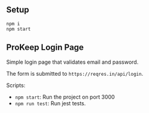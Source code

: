 ## Setup

```
npm i
npm start
```

## ProKeep Login Page

Simple login page that validates email and password.

The form is submitted to `https://reqres.in/api/login`.


Scripts:

- `npm start`: Run the project on port 3000
- `npm run test`: Run jest tests.
